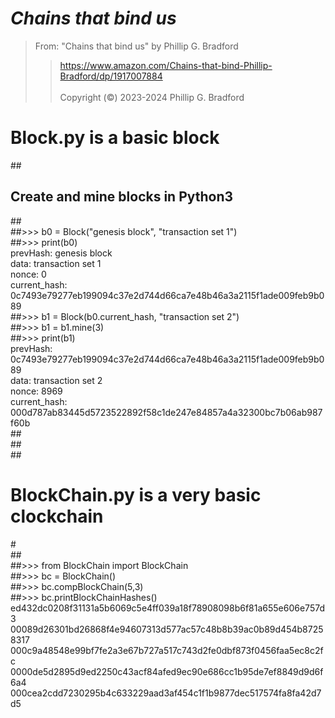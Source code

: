 # *Chains that bind us*<br>  

> From: "Chains that bind us" by Phillip G. Bradford <br>  
>>  https://www.amazon.com/Chains-that-bind-Phillip-Bradford/dp/1917007884 <br>  
> Copyright (&copy;) 2023-2024 Phillip G. Bradford <br>


# Block.py is a basic block <br>
##<br>
## Create and mine blocks in Python3<br>
##<br>
##>>> b0 = Block("genesis block", "transaction set 1")<br>
##>>> print(b0)<br>
prevHash: genesis block<br>
data: transaction set 1<br>
nonce: 0<br>
current_hash: 0c7493e79277eb199094c37e2d744d66ca7e48b46a3a2115f1ade009feb9b089<br>
##>>> b1 = Block(b0.current_hash, "transaction set 2")<br>
##>>> b1 = b1.mine(3)<br>
##>>> print(b1)<br>
prevHash: 0c7493e79277eb199094c37e2d744d66ca7e48b46a3a2115f1ade009feb9b089<br>
data: transaction set 2<br>
nonce: 8969<br>
current_hash: 000d787ab83445d5723522892f58c1de247e84857a4a32300bc7b06ab987f60b<br>
##<br>
##<br>
##<br>
# BlockChain.py is a very basic clockchain<br>
#<br>
##<br>
##>>> from BlockChain import BlockChain<br>
##>>> bc = BlockChain()<br>
##>>> bc.compBlockChain(5,3)<br>
##>>>  bc.printBlockChainHashes()<br>
ed432dc0208f31131a5b6069c5e4ff039a18f78908098b6f81a655e606e757d3<br>
00089d26301bd26868f4e94607313d577ac57c48b8b39ac0b89d454b87258317<br>
000c9a48548e99bf7fe2a3e67b727a517c743d2fe0dbf873f0456faa5ec8c2fc<br>
0000de5d2895d9ed2250c43acf84afed9ec90e686cc1b95de7ef8849d9d6f6a4<br>
000cea2cdd7230295b4c633229aad3af454c1f1b9877dec517574fa8fa42d7d5<br>
#
